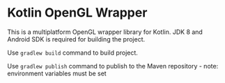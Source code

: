 # Kotlin OpenGL Wrapper

This is a multiplatform OpenGL wrapper library for Kotlin.
JDK 8 and Android SDK is required for building the project.

Use `gradlew build` command to build project.

Use `gradlew publish` command to publish to the Maven repository - note: environment variables must be set
